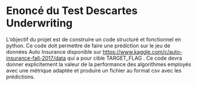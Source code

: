 # Enoncé du Test Descartes Underwriting

L’objectif du projet est de construire un code structuré et fonctionnel en python.
Ce code doit permettre de faire une prédiction sur le jeu de données Auto
Insurance disponible sur https://www.kaggle.com/c/auto-insurance-fall-2017/data qui a
pour cible TARGET_FLAG . Ce code devra donner explicitement la valeur de la
performance des algorithmes employés avec une métrique adaptée et produire un
fichier au format csv avec les prédictions.
